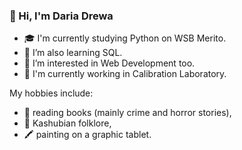### 👋 Hi, I'm Daria Drewa


- 🎓 I'm currently studying Python on WSB Merito.
- 🌱 I’m also learning SQL.
- 🔭 I’m interested in Web Development too.
- 💼 I'm currently working in Calibration Laboratory.

My hobbies include:
- 📖 reading books (mainly crime and horror stories),
- 💃 Kashubian folklore,
- 🖍️ painting on a graphic tablet.
<!--
- 👀 I’m interested in .
- 👯 I’m looking to collaborate on ...

- ⚡ Fun fact: ...
-->
